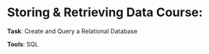 # Storing & Retrieving Data Course:

  **Task**: Create and Query a Relational Database
  
  **Tools**: SQL
